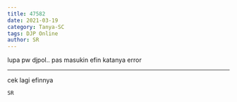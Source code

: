 ```yaml
---
title: 47582
date: 2021-03-19
category: Tanya-SC
tags: DJP Online
author: SR
---
```


lupa pw djpol.. pas masukin efin katanya error

---

cek lagi efinnya

`SR`
